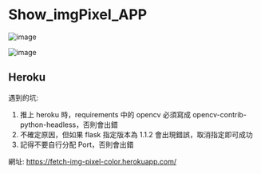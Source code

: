 # Show_imgPixel_APP

![image](https://user-images.githubusercontent.com/96753049/180815259-96ec9a7f-0d65-4b33-af0e-9225b0d65f2c.png)

![image](https://user-images.githubusercontent.com/96753049/180815521-beb0f28f-fa64-4342-a0fb-1fc06ee99b16.png)


## Heroku
遇到的坑: 
1. 推上 heroku 時，requirements 中的 opencv 必須寫成 opencv-contrib-python-headless，否則會出錯
2. 不確定原因，但如果 flask 指定版本為 1.1.2 會出現錯誤，取消指定即可成功
3. 記得不要自行分配 Port，否則會出錯

網址: https://fetch-img-pixel-color.herokuapp.com/
